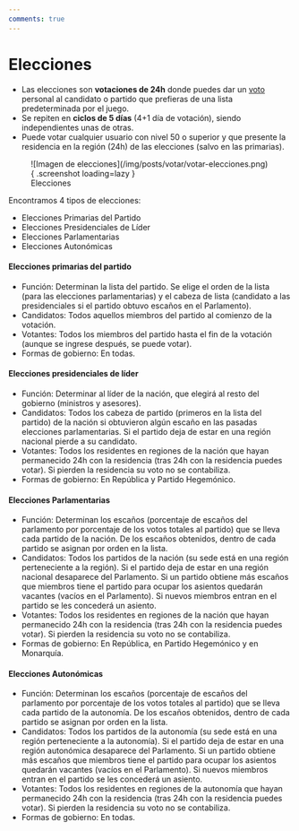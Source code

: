 ```yaml
---
comments: true
---
```


# Elecciones

- Las elecciones son **votaciones de 24h** donde puedes dar un [voto](/3.-Politica/Votar/) personal al candidato o partido que prefieras de una lista predeterminada por el juego.
- Se repiten en **ciclos de 5 días** (4+1 día de votación), siendo independientes unas de otras.
- Puede votar cualquier usuario con nivel 50 o superior y que presente la residencia en la región (24h) de las elecciones (salvo en las primarias).

<figure markdown>
  ![Imagen de elecciones](/img/posts/votar/votar-elecciones.png){ .screenshot loading=lazy }
  <figcaption>Elecciones</figcaption>
</figure>

Encontramos 4 tipos de elecciones:

- Elecciones Primarias del Partido
- Elecciones Presidenciales de Líder
- Elecciones Parlamentarias
- Elecciones Autonómicas

#### **Elecciones primarias del partido**

- Función: Determinan la lista del partido. Se elige el orden de la lista (para las elecciones parlamentarias) y el cabeza de lista (candidato a las presidenciales si el partido obtuvo escaños en el Parlamento).
- Candidatos: Todos aquellos miembros del partido al comienzo de la votación.
- Votantes: Todos los miembros del partido hasta el fin de la votación (aunque se ingrese después, se puede votar).
- Formas de gobierno: En todas.

#### **Elecciones presidenciales de líder**

- Función: Determinar al líder de la nación, que elegirá al resto del gobierno (ministros y asesores).
- Candidatos: Todos los cabeza de partido (primeros en la lista del partido) de la nación si obtuvieron algún escaño en las pasadas elecciones parlamentarias. Si el partido deja de estar en una región nacional pierde a su candidato.
- Votantes: Todos los residentes en regiones de la nación que hayan permanecido 24h con la residencia (tras 24h con la residencia puedes votar). Si pierden la residencia su voto no se contabiliza.
- Formas de gobierno: En República y Partido Hegemónico.

#### Elecciones Parlamentarias

- Función: Determinan los escaños (porcentaje de escaños del parlamento por porcentaje de los votos totales al partido) que se lleva cada partido de la nación. De los escaños obtenidos, dentro de cada partido se asignan por orden en la lista.
- Candidatos: Todos los partidos de la nación (su sede está en una región perteneciente a la región). Si el partido deja de estar en una región nacional desaparece del Parlamento. Si un partido obtiene más escaños que miembros tiene el partido para ocupar los asientos quedarán vacantes (vacíos en el Parlamento). Si nuevos miembros entran en el partido se les concederá un asiento.
- Votantes: Todos los residentes en regiones de la nación que hayan permanecido 24h con la residencia (tras 24h con la residencia puedes votar). Si pierden la residencia su voto no se contabiliza.
- Formas de gobierno: En República, en Partido Hegemónico y en Monarquía.

#### Elecciones Autonómicas

- Función: Determinan los escaños (porcentaje de escaños del parlamento por porcentaje de los votos totales al partido) que se lleva cada partido de la autonomía. De los escaños obtenidos, dentro de cada partido se asignan por orden en la lista.
- Candidatos: Todos los partidos de la autonomía (su sede está en una región perteneciente a la autonomía). Si el partido deja de estar en una región autonómica desaparece del Parlamento. Si un partido obtiene más escaños que miembros tiene el partido para ocupar los asientos quedarán vacantes (vacíos en el Parlamento). Si nuevos miembros entran en el partido se les concederá un asiento.
- Votantes: Todos los residentes en regiones de la autonomía que hayan permanecido 24h con la residencia (tras 24h con la residencia puedes votar). Si pierden la residencia su voto no se contabiliza.
- Formas de gobierno: En todas.
